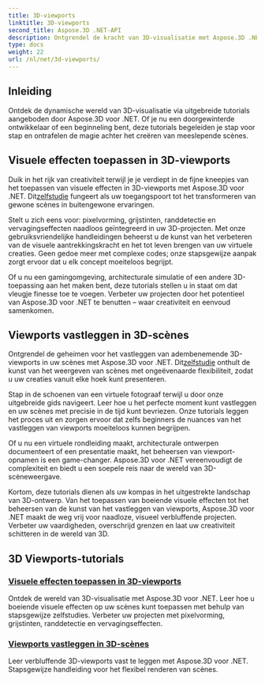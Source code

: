 ```yaml
---
title: 3D-viewports
linktitle: 3D-viewports
second_title: Aspose.3D .NET-API
description: Ontgrendel de kracht van 3D-visualisatie met Aspose.3D .NET. Verbeter uw projecten met visuele effecten en leer moeiteloos verbluffende 3D-viewports vast te leggen.
type: docs
weight: 22
url: /nl/net/3d-viewports/
---
```


## Inleiding

Ontdek de dynamische wereld van 3D-visualisatie via uitgebreide tutorials aangeboden door Aspose.3D voor .NET. Of je nu een doorgewinterde ontwikkelaar of een beginneling bent, deze tutorials begeleiden je stap voor stap en ontrafelen de magie achter het creëren van meeslepende scènes.

## Visuele effecten toepassen in 3D-viewports

 Duik in het rijk van creativiteit terwijl je je verdiept in de fijne kneepjes van het toepassen van visuele effecten in 3D-viewports met Aspose.3D voor .NET. Dit[zelfstudie](./apply-visual-effects/) fungeert als uw toegangspoort tot het transformeren van gewone scènes in buitengewone ervaringen.

Stelt u zich eens voor: pixelvorming, grijstinten, randdetectie en vervagingseffecten naadloos geïntegreerd in uw 3D-projecten. Met onze gebruiksvriendelijke handleidingen beheerst u de kunst van het verbeteren van de visuele aantrekkingskracht en het tot leven brengen van uw virtuele creaties. Geen gedoe meer met complexe codes; onze stapsgewijze aanpak zorgt ervoor dat u elk concept moeiteloos begrijpt.

Of u nu een gamingomgeving, architecturale simulatie of een andere 3D-toepassing aan het maken bent, deze tutorials stellen u in staat om dat vleugje finesse toe te voegen. Verbeter uw projecten door het potentieel van Aspose.3D voor .NET te benutten – waar creativiteit en eenvoud samenkomen.

## Viewports vastleggen in 3D-scènes

 Ontgrendel de geheimen voor het vastleggen van adembenemende 3D-viewports in uw scènes met Aspose.3D voor .NET. Dit[zelfstudie](./capture-viewport/) onthult de kunst van het weergeven van scènes met ongeëvenaarde flexibiliteit, zodat u uw creaties vanuit elke hoek kunt presenteren.

Stap in de schoenen van een virtuele fotograaf terwijl u door onze uitgebreide gids navigeert. Leer hoe u het perfecte moment kunt vastleggen en uw scènes met precisie in de tijd kunt bevriezen. Onze tutorials leggen het proces uit en zorgen ervoor dat zelfs beginners de nuances van het vastleggen van viewports moeiteloos kunnen begrijpen.

Of u nu een virtuele rondleiding maakt, architecturale ontwerpen documenteert of een presentatie maakt, het beheersen van viewport-opnamen is een game-changer. Aspose.3D voor .NET vereenvoudigt de complexiteit en biedt u een soepele reis naar de wereld van 3D-scèneweergave.

Kortom, deze tutorials dienen als uw kompas in het uitgestrekte landschap van 3D-ontwerp. Van het toepassen van boeiende visuele effecten tot het beheersen van de kunst van het vastleggen van viewports, Aspose.3D voor .NET maakt de weg vrij voor naadloze, visueel verbluffende projecten. Verbeter uw vaardigheden, overschrijd grenzen en laat uw creativiteit schitteren in de wereld van 3D.
## 3D Viewports-tutorials
### [Visuele effecten toepassen in 3D-viewports](./apply-visual-effects/)
Ontdek de wereld van 3D-visualisatie met Aspose.3D voor .NET. Leer hoe u boeiende visuele effecten op uw scènes kunt toepassen met behulp van stapsgewijze zelfstudies. Verbeter uw projecten met pixelvorming, grijstinten, randdetectie en vervagingseffecten.
### [Viewports vastleggen in 3D-scènes](./capture-viewport/)
Leer verbluffende 3D-viewports vast te leggen met Aspose.3D voor .NET. Stapsgewijze handleiding voor het flexibel renderen van scènes.